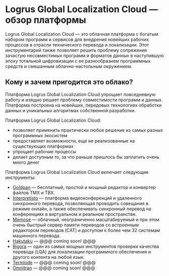 # Logrus Global Localization Cloud — обзор платформы

Logrus Global Localization Cloud — это облачная платформа с богатым набором  программ и сервисов для внедрения новейших рабочих процессов в отрасли технического перевода и локализации. Этот инструментарий также позволяет решить проблему сопряжения зачастую несовместимых программ и форматов данных в наступившую эпоху тотальной цифровизации с ее разнообразием программных средств и смешанным облачно-настольным окружением.

## Кому и зачем пригодится это облако?

Платформа Logrus Global Localization Cloud упрощает повседневную работу и изящно решает проблему совместимости программ и данных. Платформа построена на новейших, передовых технологиях обработки данных и уникальных алгоритмах собственной разработки.

Платформа Logrus Global Localization Cloud:

* позволяет применить практически любое решение из самых разных программных экосистем
* предоставляет возможности, еще не реализованные на существующих платформах
* упрощает рабочие процессы
* делает доступным то, за что раньше пришлось бы заплатить очень много денег

Платформа Logrus Global Localization Cloud включает следующие инструменты:

* [Goldpan](goldpan.md)       — бесплатный, простой и мощный редактор и конвертер файлов TMX и TBX.
* [Interpretisto](interpretisto.md)   — платформа видеоконференций и удаленного синхронного перевода, позволяющая проводить совещания в режиме онлайн, а также обеспечивать синхронный перевод на конференциях в виртуальном и реальном пространстве.
* [Memose](memose.md)         — облачный, неограниченно масштабируемый и при этом очень быстрый сервер памяти переводов со встроенным редактором переводов (CAT) и доступом к более чем 32 системам машинного перевода.
* [Hakutaku](hakutaku.md)         — @@@ coming soon! @@@
* [Rigora](rigora.md)   — один из самых мощных инструментов проверки качества перевода (LQA) для локализации программного обеспечения и другого контента на любой язык.
* [Termlode](termlode.md)   — @@@ coming soon! @@@
* [Omnitran](omnitran.md)   — @@@ coming soon! @@@